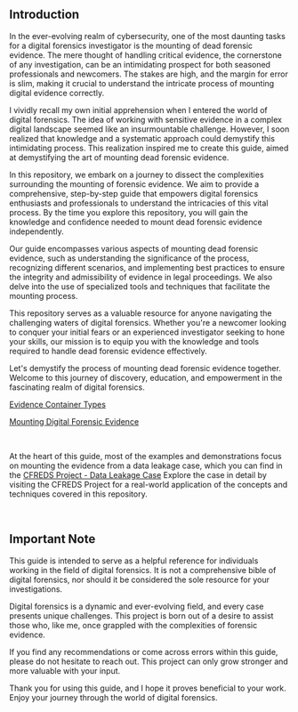 
## Introduction

In the ever-evolving realm of cybersecurity, one of the most daunting tasks for a digital forensics investigator is the mounting of dead forensic evidence. The mere thought of handling critical evidence, the cornerstone of any investigation, can be an intimidating prospect for both seasoned professionals and newcomers. The stakes are high, and the margin for error is slim, making it crucial to understand the intricate process of mounting digital evidence correctly.

I vividly recall my own initial apprehension when I entered the world of digital forensics. The idea of working with sensitive evidence in a complex digital landscape seemed like an insurmountable challenge. However, I soon realized that knowledge and a systematic approach could demystify this intimidating process. This realization inspired me to create this guide, aimed at demystifying the art of mounting dead forensic evidence.

In this repository, we embark on a journey to dissect the complexities surrounding the mounting of forensic evidence. We aim to provide a comprehensive, step-by-step guide that empowers digital forensics enthusiasts and professionals to understand the intricacies of this vital process. By the time you explore this repository, you will gain the knowledge and confidence needed to mount dead forensic evidence independently.

Our guide encompasses various aspects of mounting dead forensic evidence, such as understanding the significance of the process, recognizing different scenarios, and implementing best practices to ensure the integrity and admissibility of evidence in legal proceedings. We also delve into the use of specialized tools and techniques that facilitate the mounting process.

This repository serves as a valuable resource for anyone navigating the challenging waters of digital forensics. Whether you're a newcomer looking to conquer your initial fears or an experienced investigator seeking to hone your skills, our mission is to equip you with the knowledge and tools required to handle dead forensic evidence effectively.

Let's demystify the process of mounting dead forensic evidence together. Welcome to this journey of discovery, education, and empowerment in the fascinating realm of digital forensics.

[Evidence Container Types](Evidence_Container_Type/Introduction.md)

[Mounting Digital Forensic Evidence](Mounting_Digital_Forensic_Evidence/Introduction.md)

&nbsp;
&nbsp;
&nbsp;

At the heart of this guide, most of the examples and demonstrations focus on mounting the evidence from a data leakage case, which you can find in the [CFREDS Project - Data Leakage Case](https://cfreds-archive.nist.gov/data_leakage_case/data-leakage-case.html) Explore the case in detail by visiting the CFREDS Project for a real-world application of the concepts and techniques covered in this repository.

&nbsp;
&nbsp;
&nbsp;
&nbsp;
&nbsp;
&nbsp;

## Important Note

This guide is intended to serve as a helpful reference for individuals working in the field of digital forensics. It is not a comprehensive bible of digital forensics, nor should it be considered the sole resource for your investigations.

Digital forensics is a dynamic and ever-evolving field, and every case presents unique challenges. This project is born out of a desire to assist those who, like me, once grappled with the complexities of forensic evidence.

If you find any recommendations or come across errors within this guide, please do not hesitate to reach out. This project can only grow stronger and more valuable with your input.

Thank you for using this guide, and I hope it proves beneficial to your work. Enjoy your journey through the world of digital forensics.
